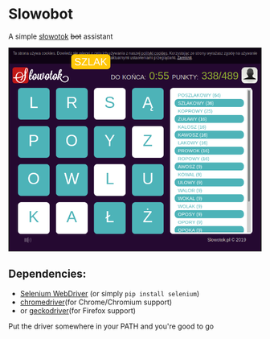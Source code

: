 # Slowobot

A simple [słowotok](https://www.slowotok.pl) ~~bot~~ assistant

![screen](/img/screenshot.png)


## Dependencies:

* [Selenium WebDriver](https://pypi.org/project/selenium/) (or simply `pip install selenium`)
* [chromedriver](https://sites.google.com/a/chromium.org/chromedriver/downloads)(for Chrome/Chromium support)
* or [geckodriver](https://github.com/mozilla/geckodriver/releases)(for Firefox support)

Put the driver somewhere in your PATH and you're good to go
